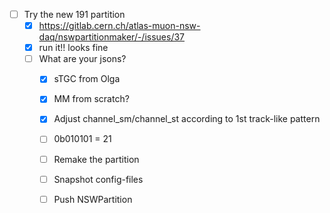 - [ ] Try the new 191 partition
  - [x] https://gitlab.cern.ch/atlas-muon-nsw-daq/nswpartitionmaker/-/issues/37
  - [x] run it!! looks fine
  - [ ] What are your jsons?
    - [x] sTGC from Olga
    - [x] MM from scratch?
    - [x] Adjust channel_sm/channel_st according to 1st track-like pattern
    - [ ] 0b010101 = 21
    - [ ] Remake the partition
    - [ ] Snapshot config-files
    - [ ] Push NSWPartition
    
